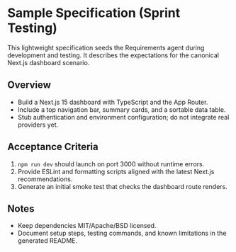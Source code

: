 # Sample Specification (Sprint Testing)

This lightweight specification seeds the Requirements agent during development and testing. It describes the expectations for the canonical Next.js dashboard scenario.

## Overview

- Build a Next.js 15 dashboard with TypeScript and the App Router.
- Include a top navigation bar, summary cards, and a sortable data table.
- Stub authentication and environment configuration; do not integrate real providers yet.

## Acceptance Criteria

1. `npm run dev` should launch on port 3000 without runtime errors.
2. Provide ESLint and formatting scripts aligned with the latest Next.js recommendations.
3. Generate an initial smoke test that checks the dashboard route renders.

## Notes

- Keep dependencies MIT/Apache/BSD licensed.
- Document setup steps, testing commands, and known limitations in the generated README.
